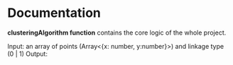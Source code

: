 # Documentation

**clusteringAlgorithm function** contains the core logic of the whole project. 

Input: an array of points (Array<{x: number, y:number}>) and linkage type (0 | 1)
Output: 